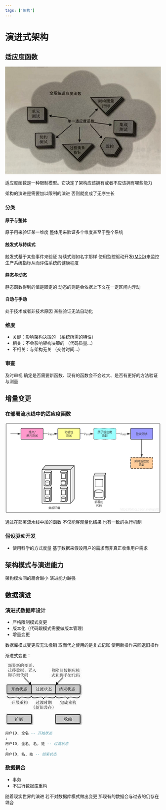 ```yaml
---
tags: ['架构']
---
```

# 演进式架构

## 适应度函数

![全系统适应度函数与单一适应度函数](/assets/2021128173643.png)

适应度函数是一种限制模型。它决定了架构应该拥有或者不应该拥有哪些能力

架构的演进是需要加以限制的演进 否则就变成了无序生长

### 分类

#### 原子与整体

原子用来验证某一维度 整体用来验证多个维度甚至于整个系统

#### 触发式与持续式

触发式基于某些事件来验证 持续式则如名字那样 使用监控驱动开发([MDD](https://www.infoq.cn/article/metrics-driven-development))来监控生产系统指标从而评估系统的健康程度

#### 静态与动态

静态函数得到的值是固定的 动态的则是会依据上下文在一定区间内浮动

#### 自动与手动

处于技术或者非技术原因 某些验证无法自动化

### 维度

- 关键：影响架构决策的 （系统所需的特性）
- 相关：不会影响架构决策的 （代码质量...）
- 不相关：与架构无关 （交付时间...）

### 审查

及时审视 确定是否需要新函数、现有的函数会不会过大、是否有更好的方法验证与测量

## 增量变更

### 在部署流水线中的适应度函数

![在部署流水线中的适应度函数](/assets/2021129181226.png)

通过在部署流水线中加的函数 不仅能客观量化结果 也有一致的执行机制

### 假设驱动开发

- 使用科学的方式度量 基于数据来假设用户的需求而非真正收集用户需求

## 架构模式与演进能力

架构模块间的耦合越小 演进能力越强

## 数据演进

### 演进式数据库设计

- 严格限制模式变更
- 版本化（代码跟模式需要做版本管理）
- 增量变更

数据库模式变更应无法撤销 取而代之使用的是复式记账 使用新操作来回退旧操作

渐进式变更：

![数据库扩展收缩模式](/assets/2021121318433.jpg)

```sql
用户ID, 全名 -- 开始状态
↓
用户ID, 全名, 名, 姓 -- 过渡状态
↓
用户ID, 名, 姓 -- 结束状态
```

### 数据耦合

- 事务
- 不进行数据库重构

随着现实世界的演进 若不对数据库模式做出变更 那现有的数据会与过去的仍存在耦合
